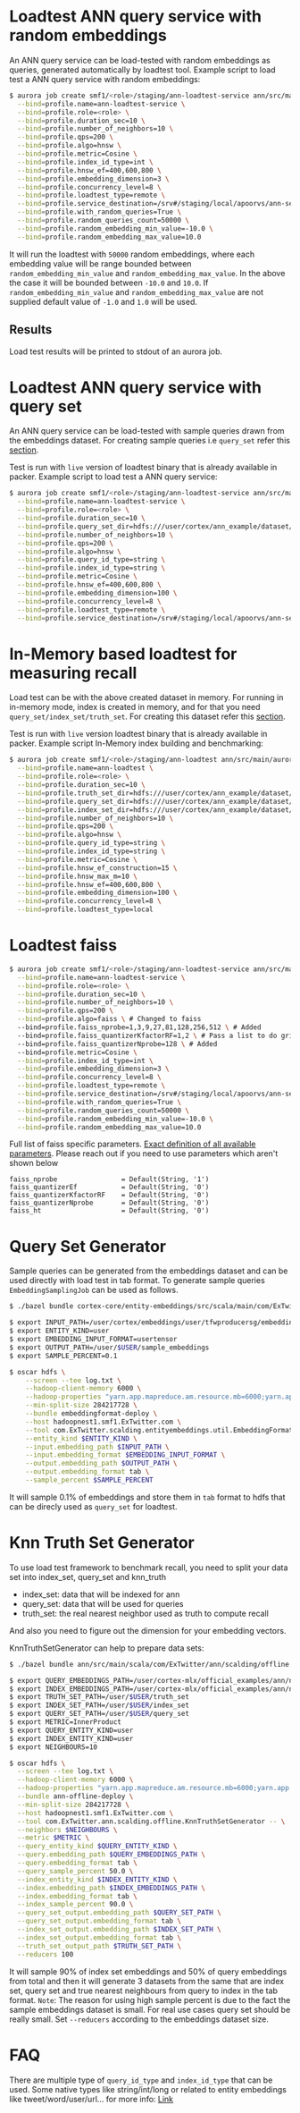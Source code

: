 # Loadtest ANN query service with random embeddings

An ANN query service can be load-tested with random embeddings as queries, generated automatically by loadtest tool.
Example script to load test a ANN query service with random embeddings:

```bash
$ aurora job create smf1/<role>/staging/ann-loadtest-service ann/src/main/aurora/loadtest/loadtest.aurora \
  --bind=profile.name=ann-loadtest-service \
  --bind=profile.role=<role> \
  --bind=profile.duration_sec=10 \
  --bind=profile.number_of_neighbors=10 \
  --bind=profile.qps=200 \
  --bind=profile.algo=hnsw \
  --bind=profile.metric=Cosine \
  --bind=profile.index_id_type=int \
  --bind=profile.hnsw_ef=400,600,800 \
  --bind=profile.embedding_dimension=3 \
  --bind=profile.concurrency_level=8 \
  --bind=profile.loadtest_type=remote \
  --bind=profile.service_destination=/srv#/staging/local/apoorvs/ann-server-test \
  --bind=profile.with_random_queries=True \
  --bind=profile.random_queries_count=50000 \
  --bind=profile.random_embedding_min_value=-10.0 \
  --bind=profile.random_embedding_max_value=10.0
```

It will run the loadtest with `50000` random embeddings, where each embedding value will be range bounded between `random_embedding_min_value` and `random_embedding_max_value`.
In the above the case it will be bounded between `-10.0` and `10.0`.
If `random_embedding_min_value` and `random_embedding_max_value` are not supplied default value of `-1.0` and `1.0` will be used.

## Results

Load test results will be printed to stdout of an aurora job.

# Loadtest ANN query service with query set

An ANN query service can be load-tested with sample queries drawn from the embeddings dataset.
For creating sample queries i.e `query_set` refer this [section](#query-set-generator).

Test is run with `live` version of loadtest binary that is already available in packer.
Example script to load test a ANN query service:

```bash
$ aurora job create smf1/<role>/staging/ann-loadtest-service ann/src/main/aurora/loadtest/loadtest.aurora \
  --bind=profile.name=ann-loadtest-service \
  --bind=profile.role=<role> \
  --bind=profile.duration_sec=10 \
  --bind=profile.query_set_dir=hdfs:///user/cortex/ann_example/dataset/search/query_knn/query_set \
  --bind=profile.number_of_neighbors=10 \
  --bind=profile.qps=200 \
  --bind=profile.algo=hnsw \
  --bind=profile.query_id_type=string \
  --bind=profile.index_id_type=string \
  --bind=profile.metric=Cosine \
  --bind=profile.hnsw_ef=400,600,800 \
  --bind=profile.embedding_dimension=100 \
  --bind=profile.concurrency_level=8 \
  --bind=profile.loadtest_type=remote \
  --bind=profile.service_destination=/srv#/staging/local/apoorvs/ann-server-test
```

# In-Memory based loadtest for measuring recall

Load test can be with the above created dataset in memory.
For running in in-memory mode, index is created in memory, and for that you need `query_set/index_set/truth_set`.
For creating this dataset refer this [section](#knn-truth-set-generator).

Test is run with `live` version loadtest binary that is already available in packer.
Example script In-Memory index building and benchmarking:

```bash
$ aurora job create smf1/<role>/staging/ann-loadtest ann/src/main/aurora/loadtest/loadtest.aurora \
  --bind=profile.name=ann-loadtest \
  --bind=profile.role=<role> \
  --bind=profile.duration_sec=10 \
  --bind=profile.truth_set_dir=hdfs:///user/cortex/ann_example/dataset/search/query_knn/true_knn \
  --bind=profile.query_set_dir=hdfs:///user/cortex/ann_example/dataset/search/query_knn/query_set \
  --bind=profile.index_set_dir=hdfs:///user/cortex/ann_example/dataset/search/query_knn/index_set \
  --bind=profile.number_of_neighbors=10 \
  --bind=profile.qps=200 \
  --bind=profile.algo=hnsw \
  --bind=profile.query_id_type=string \
  --bind=profile.index_id_type=string \
  --bind=profile.metric=Cosine \
  --bind=profile.hnsw_ef_construction=15 \
  --bind=profile.hnsw_max_m=10 \
  --bind=profile.hnsw_ef=400,600,800 \
  --bind=profile.embedding_dimension=100 \
  --bind=profile.concurrency_level=8 \
  --bind=profile.loadtest_type=local
```

# Loadtest faiss

```bash
$ aurora job create smf1/<role>/staging/ann-loadtest-service ann/src/main/aurora/loadtest/loadtest.aurora \
  --bind=profile.name=ann-loadtest-service \
  --bind=profile.role=<role> \
  --bind=profile.duration_sec=10 \
  --bind=profile.number_of_neighbors=10 \
  --bind=profile.qps=200 \
  --bind=profile.algo=faiss \ # Changed to faiss
  --bind=profile.faiss_nprobe=1,3,9,27,81,128,256,512 \ # Added
  --bind=profile.faiss_quantizerKfactorRF=1,2 \ # Pass a list to do grid search
  --bind=profile.faiss_quantizerNprobe=128 \ # Added
  --bind=profile.metric=Cosine \
  --bind=profile.index_id_type=int \
  --bind=profile.embedding_dimension=3 \
  --bind=profile.concurrency_level=8 \
  --bind=profile.loadtest_type=remote \
  --bind=profile.service_destination=/srv#/staging/local/apoorvs/ann-server-test \
  --bind=profile.with_random_queries=True \
  --bind=profile.random_queries_count=50000 \
  --bind=profile.random_embedding_min_value=-10.0 \
  --bind=profile.random_embedding_max_value=10.0
```

Full list of faiss specific parameters. [Exact definition of all available parameters](https://github.com/facebookresearch/faiss/blob/36f2998a6469280cef3b0afcde2036935a29aa1f/faiss/AutoTune.cpp#L444). Please reach out if you need to use parameters which aren't shown below

```
faiss_nprobe                = Default(String, '1')
faiss_quantizerEf           = Default(String, '0')
faiss_quantizerKfactorRF    = Default(String, '0')
faiss_quantizerNprobe       = Default(String, '0')
faiss_ht                    = Default(String, '0')
```

# Query Set Generator

Sample queries can be generated from the embeddings dataset and can be used directly with load test in tab format.
To generate sample queries `EmbeddingSamplingJob` can be used as follows.

```bash
$ ./bazel bundle cortex-core/entity-embeddings/src/scala/main/com/ExTwitter/scalding/util/EmbeddingFormat:embeddingformat-deploy

$ export INPUT_PATH=/user/cortex/embeddings/user/tfwproducersg/embedding_datarecords_on_data/2018/05/01
$ export ENTITY_KIND=user
$ export EMBEDDING_INPUT_FORMAT=usertensor
$ export OUTPUT_PATH=/user/$USER/sample_embeddings
$ export SAMPLE_PERCENT=0.1

$ oscar hdfs \
    --screen --tee log.txt \
    --hadoop-client-memory 6000 \
    --hadoop-properties "yarn.app.mapreduce.am.resource.mb=6000;yarn.app.mapreduce.am.command-opts='-Xmx7500m';mapreduce.map.memory.mb=7500;mapreduce.reduce.java.opts='-Xmx6000m';mapreduce.reduce.memory.mb=7500;mapred.task.timeout=36000000;" \
    --min-split-size 284217728 \
    --bundle embeddingformat-deploy \
    --host hadoopnest1.smf1.ExTwitter.com \
    --tool com.ExTwitter.scalding.entityembeddings.util.EmbeddingFormat.EmbeddingSamplingJob -- \
    --entity_kind $ENTITY_KIND \
    --input.embedding_path $INPUT_PATH \
    --input.embedding_format $EMBEDDING_INPUT_FORMAT \
    --output.embedding_path $OUTPUT_PATH \
    --output.embedding_format tab \
    --sample_percent $SAMPLE_PERCENT
```

It will sample 0.1% of embeddings and store them in `tab` format to hdfs that can be direcly used as `query_set` for loadtest.

# Knn Truth Set Generator

To use load test framework to benchmark recall, you need to split your data set into index_set, query_set and knn_truth

- index_set: data that will be indexed for ann
- query_set: data that will be used for queries
- truth_set: the real nearest neighbor used as truth to compute recall

And also you need to figure out the dimension for your embedding vectors.

KnnTruthSetGenerator can help to prepare data sets:

```bash
$ ./bazel bundle ann/src/main/scala/com/ExTwitter/ann/scalding/offline:ann-offline-deploy

$ export QUERY_EMBEDDINGS_PATH=/user/cortex-mlx/official_examples/ann/non_pii_random_user_embeddings_tab_format
$ export INDEX_EMBEDDINGS_PATH=/user/cortex-mlx/official_examples/ann/non_pii_random_user_embeddings_tab_format
$ export TRUTH_SET_PATH=/user/$USER/truth_set
$ export INDEX_SET_PATH=/user/$USER/index_set
$ export QUERY_SET_PATH=/user/$USER/query_set
$ export METRIC=InnerProduct
$ export QUERY_ENTITY_KIND=user
$ export INDEX_ENTITY_KIND=user
$ export NEIGHBOURS=10

$ oscar hdfs \
  --screen --tee log.txt \
  --hadoop-client-memory 6000 \
  --hadoop-properties "yarn.app.mapreduce.am.resource.mb=6000;yarn.app.mapreduce.am.command-opts='-Xmx7500m';mapreduce.map.memory.mb=7500;mapreduce.reduce.java.opts='-Xmx6000m';mapreduce.reduce.memory.mb=7500;mapred.task.timeout=36000000;" \
  --bundle ann-offline-deploy \
  --min-split-size 284217728 \
  --host hadoopnest1.smf1.ExTwitter.com \
  --tool com.ExTwitter.ann.scalding.offline.KnnTruthSetGenerator -- \
  --neighbors $NEIGHBOURS \
  --metric $METRIC \
  --query_entity_kind $QUERY_ENTITY_KIND \
  --query.embedding_path $QUERY_EMBEDDINGS_PATH \
  --query.embedding_format tab \
  --query_sample_percent 50.0 \
  --index_entity_kind $INDEX_ENTITY_KIND \
  --index.embedding_path $INDEX_EMBEDDINGS_PATH \
  --index.embedding_format tab \
  --index_sample_percent 90.0 \
  --query_set_output.embedding_path $QUERY_SET_PATH \
  --query_set_output.embedding_format tab \
  --index_set_output.embedding_path $INDEX_SET_PATH \
  --index_set_output.embedding_format tab \
  --truth_set_output_path $TRUTH_SET_PATH \
  --reducers 100
```

It will sample 90% of index set embeddings and 50% of query embeddings from total and then it will generate 3 datasets from the same that are index set, query set and true nearest neighbours from query to index in the tab format.
`Note`: The reason for using high sample percent is due to the fact the sample embeddings dataset is small. For real use cases query set should be really small.
Set `--reducers` according to the embeddings dataset size.

# FAQ

There are multiple type of `query_id_type` and `index_id_type` that can be used. Some native types like string/int/long or related to entity embeddings
like tweet/word/user/url... for more info: [Link](https://cgit.ExTwitter.biz/source/tree/src/scala/com/ExTwitter/cortex/ml/embeddings/common/EntityKind.scala#n8)
